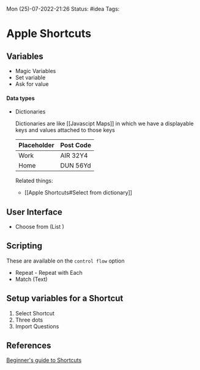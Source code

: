  Mon (25)-07-2022-21:26
Status: #idea
Tags:

# Apple Shortcuts

## Variables
- Magic Variables
- Set variable
- Ask for value


#### Data types

- Dictionaries 
	
	Dictionaries are like [[Javascipt Maps]]  in which we have a displayable keys and values attached to those keys
	
	| Placeholder | Post Code |
	| ----------- | --------- |
	| Work        | AIR 32Y4  |
	| Home        | DUN 56Yd |
	
	Related things:
	- [[Apple Shortcuts#Select from  dictionary]]
	

## User Interface 
- Choose from (List )


## Scripting
These are available on the `control flow` option
- Repeat - Repeat with Each
- Match (Text)




## Setup variables for a Shortcut
1. Select Shortcut
2. Three dots
3. Import Questions

## References

[Beginner's guide to Shortcuts](https://www.youtube.com/watch?v=LCiahAWsJRY)
